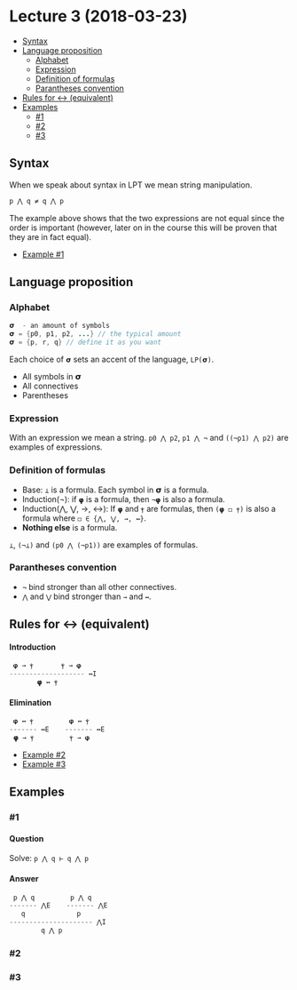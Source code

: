 # Lecture 3 (2018-03-23)
- [Syntax](#syntax)
- [Language proposition](#language-proposition)
  - [Alphabet](#alphabet)
  - [Expression](#expression)
  - [Definition of formulas](#definition-of-formulas)
  - [Parantheses convention](#parantheses-convention)
- [Rules for ↔ (equivalent)](#rule-equivalent)
- [Examples](#examples)
  - [#1](#1)
  - [#2](#2)
  - [#3](#3)

## Syntax

When we speak about syntax in LPT we mean string manipulation.

```java
p ⋀ q ≠ q ⋀ p
```

The example above shows that the two expressions are not equal since the order is important (however, later on in the course this will be proven that they are in fact equal).

- [Example #1](#1)

## Language proposition

### Alphabet
```java
𝞂  - an amount of symbols
𝞂 = {p0, p1, p2, ...} // the typical amount
𝞂 = {p, r, q} // define it as you want
```
Each choice of ```𝞂``` sets an accent of the language, ```LP(𝞂)```.

- All symbols in 𝞂
- All connectives
- Parentheses

### Expression
With an expression we mean a string.
```p0 ⋀ p2```, ```p1 ⋀ ¬``` and ```((¬p1) ⋀ p2)``` are examples of expressions.

### Definition of formulas
- Base: ```⊥``` is a formula. Each symbol in 𝞂 is a formula.
- Induction(¬): if ```𝞅``` is a formula, then ```¬𝞅``` is also a formula.
- Induction(⋀, ⋁, →, ↔): If ```𝞅``` and ```ⲯ``` are formulas, then ```(𝞅 ◻ ⲯ)``` is also a formula where ```◻ ∈ {⋀, ⋁, →, ↔}```.
- **Nothing else** is a formula.

```⊥```, ```(¬⊥)``` and ```(p0 ⋀ (¬p1))``` are examples of formulas.

### Parantheses convention
- ```¬``` bind stronger than all other connectives.
- ```⋀``` and ```⋁``` bind stronger than ```→``` and ```↔```.

<a name="rule-equivalent"></a>
## Rules for ↔ (equivalent)

#### Introduction
```java
 𝞅 → ⲯ       ⲯ → 𝞅
------------------- ↔I
       𝞅 ↔ ⲯ 
```

#### Elimination
```java
 𝞅 ↔ ⲯ         𝞅 ↔ ⲯ
------- ↔E    ------- ↔E
 𝞅 → ⲯ         ⲯ → 𝞅
```

- [Example #2](#2)
- [Example #3](#3)

## Examples

### #1

#### Question
Solve: ```p ⋀ q ⊢ q ⋀ p```

#### Answer
```java
 p ⋀ q         p ⋀ q
------- ⋀E    ------- ⋀E
   q             p
--------------------- ⋀I
        q ⋀ p
```

### #2

### #3
